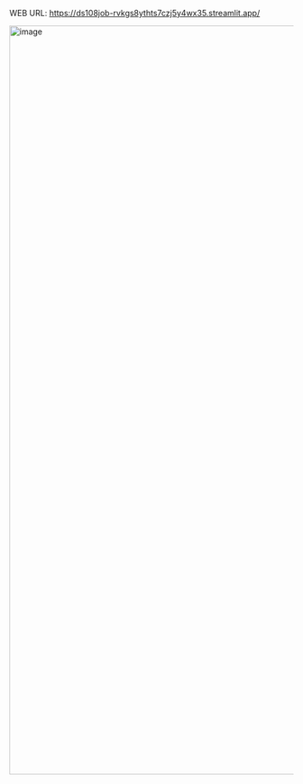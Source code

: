 WEB URL: https://ds108job-rvkgs8ythts7czj5y4wx35.streamlit.app/

<img width="1328" alt="image" src="https://github.com/user-attachments/assets/b54721cc-9129-4c7c-aab6-3505b69b2ffb" />
